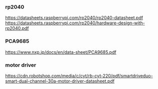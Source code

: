 ### rp2040
https://datasheets.raspberrypi.com/rp2040/rp2040-datasheet.pdf  
https://datasheets.raspberrypi.com/rp2040/hardware-design-with-rp2040.pdf  

### PCA9685
https://www.nxp.jp/docs/en/data-sheet/PCA9685.pdf  

### motor driver
https://cdn.robotshop.com/media/c/cyt/rb-cyt-220/pdf/smartdriveduo-smart-dual-channel-30a-motor-driver-datasheet.pdf
